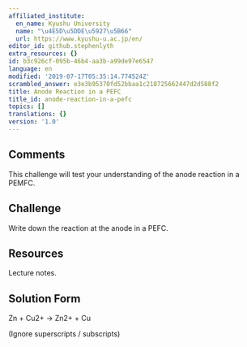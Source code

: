 ```yaml
---
affiliated_institute:
  en_name: Kyushu University
  name: "\u4E5D\u5DDE\u5927\u5B66"
  url: https://www.kyushu-u.ac.jp/en/
editor_id: github.stephenlyth
extra_resources: {}
id: b3c926cf-095b-46b4-aa3b-a99de97e6547
language: en
modified: '2019-07-17T05:35:14.774524Z'
scrambled_answer: e3e3b95370fd52bbaa1c218725662447d2d588f2
title: Anode Reaction in a PEFC
title_id: anode-reaction-in-a-pefc
topics: []
translations: {}
version: '1.0'
---
```


## Comments

This challenge will test your understanding of the anode reaction in a PEMFC. 

## Challenge

Write down the reaction at the anode in a PEFC. 

## Resources

Lecture notes.

## Solution Form

Zn + Cu2+ -> Zn2+ + Cu

(Ignore superscripts / subscripts)
